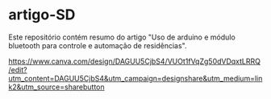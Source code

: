 # artigo-SD
Este repositório contém resumo do artigo "Uso de arduino e módulo bluetooth para controle e automação de residências".

https://www.canva.com/design/DAGUU5CjbS4/VUOt1fVqZg50dVDqxtLRRQ/edit?utm_content=DAGUU5CjbS4&utm_campaign=designshare&utm_medium=link2&utm_source=sharebutton
